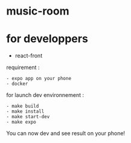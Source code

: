# music-room

# for developpers
- react-front

requirement :

    - expo app on your phone
    - docker

for launch dev environnement :
    
    - make build
    - make install
    - make start-dev
    - make expo

You can now dev and see result on your phone!